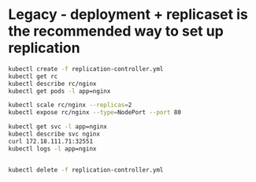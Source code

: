 # Legacy - deployment + replicaset is the recommended way to set up replication

```sh
kubectl create -f replication-controller.yml
kubectl get rc
kubectl describe rc/nginx
kubectl get pods -l app=nginx

kubectl scale rc/nginx --replicas=2
kubectl expose rc/nginx --type=NodePort --port 80

kubectl get svc -l app=nginx
kubectl describe svc nginx
curl 172.18.111.71:32551
kubectl logs -l app=nginx


kubectl delete -f replication-controller.yml
```
